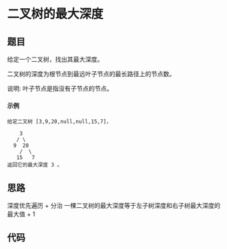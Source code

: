 # 二叉树的最大深度

## 题目
给定一个二叉树，找出其最大深度。

二叉树的深度为根节点到最远叶子节点的最长路径上的节点数。

说明: 叶子节点是指没有子节点的节点。

#### 示例
```
给定二叉树 [3,9,20,null,null,15,7]，

    3
   / \
  9  20
    /  \
   15   7
返回它的最大深度 3 。
```

## 思路
深度优先遍历 + 分治
一棵二叉树的最大深度等于左子树深度和右子树最大深度的最大值 + 1

## 代码

